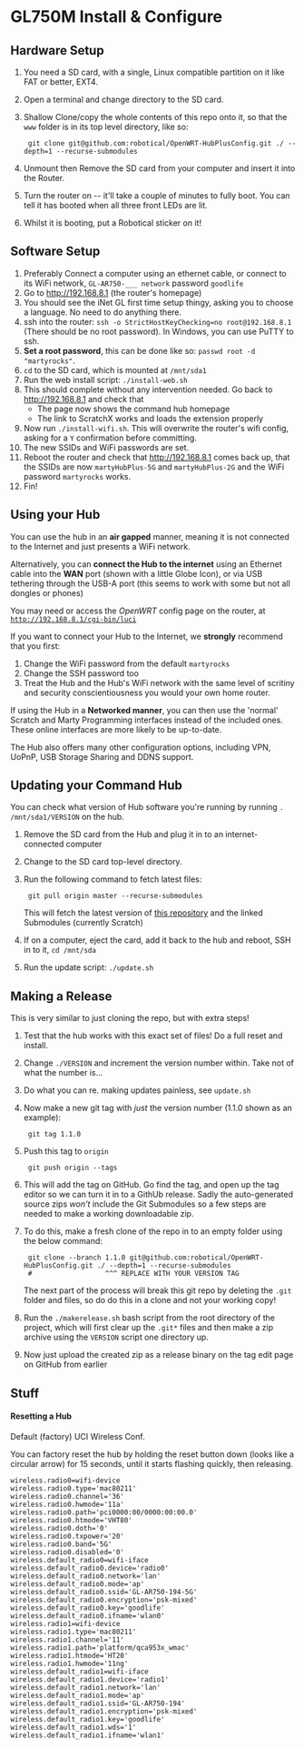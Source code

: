 GL750M Install & Configure
===

Hardware Setup
---

1. You need a SD card, with a single, Linux compatible partition on it like FAT or better, EXT4.
2. Open a terminal and change directory to the SD card.
3. Shallow Clone/copy the whole contents of this repo onto it, so that the `www` folder is in its
   top level directory, like so:

        git clone git@github.com:robotical/OpenWRT-HubPlusConfig.git ./ --depth=1 --recurse-submodules

4. Unmount then Remove the SD card from your computer and insert it into the Router.
5. Turn the router on -- it'll take a couple of minutes to fully boot. You can tell it has booted
   when all three front LEDs are lit.
6. Whilst it is booting, put a Robotical sticker on it!


Software Setup
---

1. Preferably Connect a computer using an ethernet cable, or connect to its WiFi network,
   `GL-AR750-___ network` password `goodlife`
2. Go to http://192.168.8.1 (the router's homepage)
3. You should see the iNet GL first time setup thingy, asking you to choose a language. No need
   to do anything there.
4. ssh into the router: `ssh -o StrictHostKeyChecking=no root@192.168.8.1` (There should be no
   root password). In Windows, you can use PuTTY to ssh.
5. **Set a root password**, this can be done like so: `passwd root -d "martyrocks"`.
6. `cd` to the SD card, which is mounted at `/mnt/sda1`
7. Run the web install script: `./install-web.sh`
8. This should complete without any intervention needed. Go back to http://192.168.8.1 and check that
   * The page now shows the command hub homepage
   * The link to ScratchX works and loads the extension properly
9. Now run `./install-wifi.sh`. This will overwrite the router's wifi config, asking for a `Y`
   confirmation before committing.
10. The new SSIDs and WiFi passwords are set.
11. Reboot the router and check that http://192.168.8.1 comes back up, that the SSIDs are now
    `martyHubPlus-5G` and `martyHubPlus-2G` and the WiFi password `martyrocks` works. 
12. Fin!


Using your Hub
--------------

You can use the hub in an **air gapped** manner, meaning it is not connected to the Internet
and just presents a WiFi network.

Alternatively, you can **connect the Hub to the internet** using an Ethernet cable into the **WAN** port
(shown with a little Globe Icon), or via USB tethering through the USB-A port (this seems to work with
some but not all dongles or phones)

You may need or access the *OpenWRT* config page on the router, at
[`http://192.168.8.1/cgi-bin/luci`](http://192.168.8.1/cgi-bin/luci)

If you want to connect your Hub to the Internet, we **strongly** recommend that you first:

1. Change the WiFi password from the default `martyrocks`
2. Change the SSH password too
3. Treat the Hub and the Hub's WiFi network with the same level of scritiny and security
   conscientiousness you would your own home router.

If using the Hub in a **Networked manner**, you can then use the 'normal' Scratch and Marty Programming
interfaces instead of the included ones. These online interfaces are more likely to be up-to-date.

The Hub also offers many other configuration options, including VPN, UoPnP, USB Storage Sharing and
DDNS support.


Updating your Command Hub
-------------------------

You can check what version of Hub software you're running by running `. /mnt/sda1/VERSION` on the hub.

1. Remove the SD card from the Hub and plug it in to an internet-connected computer
2. Change to the SD card top-level directory. 
3. Run the following command to fetch latest files:

        git pull origin master --recurse-submodules

    This will fetch the latest version of
    [this repository](https://github.com/robotical/OpenWRT-HubPlusConfig)
    and the linked Submodules (currently Scratch)
4. If on a computer, eject the card, add it back to the hub and reboot, SSH in to it, `cd /mnt/sda`
4. Run the update script: `./update.sh`


Making a Release
----------------

This is very similar to just cloning the repo, but with extra steps!

1. Test that the hub works with this exact set of files! Do a full reset and install.
2. Change `./VERSION` and increment the version number within. Take not of what the number is...
3. Do what you can re. making updates painless, see `update.sh`
4. Now make a new git tag with *just* the version number (1.1.0 shown as an example):

        git tag 1.1.0

5. Push this tag to `origin`

        git push origin --tags

6. This will add the tag on GitHub. Go find the tag, and open up the tag editor so we can turn
   it in to a GithUb release. Sadly the auto-generated source zips *won't* include the Git Submodules
   so a few steps are needed to make a working downloadable zip.
7. To do this, make a fresh clone of the repo in to an empty folder using the below command:

        git clone --branch 1.1.0 git@github.com:robotical/OpenWRT-HubPlusConfig.git ./ --depth=1 --recurse-submodules
        #                  ^^^ REPLACE WITH YOUR VERSION TAG

   The next part of the process will break this git repo by deleting the `.git` folder and files,
   so do do this in a clone and not your working copy!

8. Run the `./makerelease.sh` bash script from the root directory of the project, which will first
   clear up the `.git*` files and then make a zip archive using the `VERSION` script one directory up.

9. Now just upload the created zip as a release binary on the tag edit page
   on GitHub from earlier




Stuff
---

#### Resetting a Hub

Default (factory) UCI Wireless Conf.

You can factory reset the hub by holding the reset button down (looks like a circular arrow)
for 15 seconds, until it starts flashing quickly, then releasing.

```
wireless.radio0=wifi-device
wireless.radio0.type='mac80211'
wireless.radio0.channel='36'
wireless.radio0.hwmode='11a'
wireless.radio0.path='pci0000:00/0000:00:00.0'
wireless.radio0.htmode='VHT80'
wireless.radio0.doth='0'
wireless.radio0.txpower='20'
wireless.radio0.band='5G'
wireless.radio0.disabled='0'
wireless.default_radio0=wifi-iface
wireless.default_radio0.device='radio0'
wireless.default_radio0.network='lan'
wireless.default_radio0.mode='ap'
wireless.default_radio0.ssid='GL-AR750-194-5G'
wireless.default_radio0.encryption='psk-mixed'
wireless.default_radio0.key='goodlife'
wireless.default_radio0.ifname='wlan0'
wireless.radio1=wifi-device
wireless.radio1.type='mac80211'
wireless.radio1.channel='11'
wireless.radio1.path='platform/qca953x_wmac'
wireless.radio1.htmode='HT20'
wireless.radio1.hwmode='11ng'
wireless.default_radio1=wifi-iface
wireless.default_radio1.device='radio1'
wireless.default_radio1.network='lan'
wireless.default_radio1.mode='ap'
wireless.default_radio1.ssid='GL-AR750-194'
wireless.default_radio1.encryption='psk-mixed'
wireless.default_radio1.key='goodlife'
wireless.default_radio1.wds='1'
wireless.default_radio1.ifname='wlan1'
```

